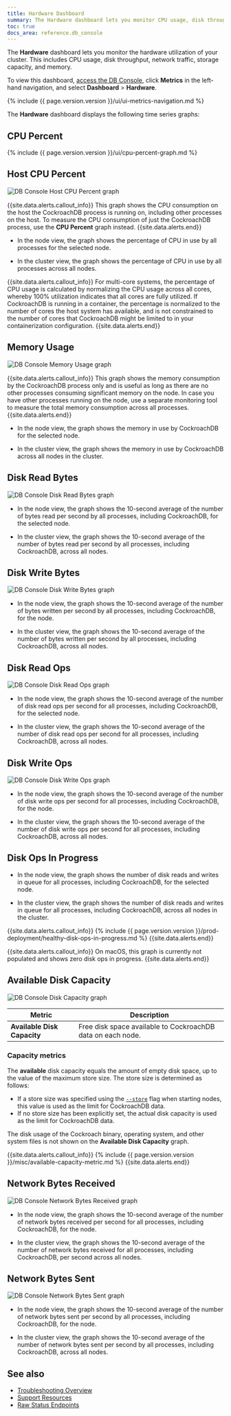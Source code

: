 ```yaml
---
title: Hardware Dashboard
summary: The Hardware dashboard lets you monitor CPU usage, disk throughput, network traffic, storage capacity, and memory.
toc: true
docs_area: reference.db_console
---
```


The **Hardware** dashboard lets you monitor the hardware utilization of your cluster. This includes CPU usage, disk throughput, network traffic, storage capacity, and memory.

To view this dashboard, [access the DB Console](ui-overview.html#db-console-access), click **Metrics** in the left-hand navigation, and select **Dashboard** > **Hardware**.

{% include {{ page.version.version }}/ui/ui-metrics-navigation.md %}

The **Hardware** dashboard displays the following time series graphs:

## CPU Percent

{% include {{ page.version.version }}/ui/cpu-percent-graph.md %}

## Host CPU Percent

<img src="{{ 'images/v23.1/ui_host_cpu_percent.png' | relative_url }}" alt="DB Console Host CPU Percent graph" style="border:1px solid #eee;max-width:100%" />

{{site.data.alerts.callout_info}}
This graph shows the CPU consumption on the host the CockroachDB process is running on, including other processes on the host. To measure the CPU consumption of just the CockroachDB process, use the **CPU Percent** graph instead.
{{site.data.alerts.end}}

- In the node view, the graph shows the percentage of CPU in use by all processes for the selected node.

- In the cluster view, the graph shows the percentage of CPU in use by all processes across all nodes.

{{site.data.alerts.callout_info}}
For multi-core systems, the percentage of CPU usage is calculated by normalizing the CPU usage across all cores, whereby 100% utilization indicates that all cores are fully utilized. If CockroachDB is running in a container, the percentage is normalized to the number of cores the host system has available, and is not constrained to the number of cores that CockroachDB might be limited to in your containerization configuration.
{{site.data.alerts.end}}

## Memory Usage

<img src="{{ 'images/v23.1/ui_memory_usage_new.png' | relative_url }}" alt="DB Console Memory Usage graph" style="border:1px solid #eee;max-width:100%" />

{{site.data.alerts.callout_info}}
This graph shows the memory consumption by the CockroachDB process only and is useful as long as there are no other processes consuming significant memory on the node. In case you have other processes running on the node, use a separate monitoring tool to measure the total memory consumption across all processes.
{{site.data.alerts.end}}

- In the node view, the graph shows the memory in use by CockroachDB for the selected node.

- In the cluster view, the graph shows the memory in use by CockroachDB across all nodes in the cluster.

## Disk Read Bytes

<img src="{{ 'images/v23.1/ui_disk_read_bytes.png' | relative_url }}" alt="DB Console Disk Read Bytes graph" style="border:1px solid #eee;max-width:100%" />

- In the node view, the graph shows the 10-second average of the number of bytes read per second by all processes, including CockroachDB, for the selected node.

- In the cluster view, the graph shows the 10-second average of the number of bytes read per second by all processes, including CockroachDB, across all nodes.

## Disk Write Bytes

<img src="{{ 'images/v23.1/ui_disk_write_bytes.png' | relative_url }}" alt="DB Console Disk Write Bytes graph" style="border:1px solid #eee;max-width:100%" />

- In the node view, the graph shows the 10-second average of the number of bytes written per second by all processes, including CockroachDB, for the node.

- In the cluster view, the graph shows the 10-second average of the number of bytes written per second by all processes, including CockroachDB, across all nodes.

## Disk Read Ops

<img src="{{ 'images/v23.1/ui_disk_read_ops.png' | relative_url }}" alt="DB Console Disk Read Ops graph" style="border:1px solid #eee;max-width:100%" />

- In the node view, the graph shows the 10-second average of the number of disk read ops per second for all processes, including CockroachDB, for the selected node.

- In the cluster view, the graph shows the 10-second average of the number of disk read ops per second for all processes, including CockroachDB, across all nodes.

## Disk Write Ops

<img src="{{ 'images/v23.1/ui_disk_write_ops.png' | relative_url }}" alt="DB Console Disk Write Ops graph" style="border:1px solid #eee;max-width:100%" />

- In the node view, the graph shows the 10-second average of the number of disk write ops per second for all processes, including CockroachDB, for the node.

- In the cluster view, the graph shows the 10-second average of the number of disk write ops per second for all processes, including CockroachDB, across all nodes.

## Disk Ops In Progress

- In the node view, the graph shows the number of disk reads and writes in queue for all processes, including CockroachDB, for the selected node.

- In the cluster view, the graph shows the number of disk reads and writes in queue for all processes, including CockroachDB, across all nodes in the cluster.

{{site.data.alerts.callout_info}}
{% include {{ page.version.version }}/prod-deployment/healthy-disk-ops-in-progress.md %}
{{site.data.alerts.end}}

{{site.data.alerts.callout_info}}
On macOS, this graph is currently not populated and shows zero disk ops in progress.
{{site.data.alerts.end}}

## Available Disk Capacity

<img src="{{ 'images/v23.1/ui_available_disk_capacity.png' | relative_url }}" alt="DB Console Disk Capacity graph" style="border:1px solid #eee;max-width:100%" />

Metric | Description
--------|--------
**Available Disk Capacity** | Free disk space available to CockroachDB data on each node.

### Capacity metrics

The **available** disk capacity equals the amount of empty disk space, up to the value of the maximum store size. The store size is determined as follows:

- If a store size was specified using the [`--store`](cockroach-start.html#store) flag when starting nodes, this value is used as the limit for CockroachDB data.
- If no store size has been explicitly set, the actual disk capacity is used as the limit for CockroachDB data.

The disk usage of the Cockroach binary, operating system, and other system files is not shown on the **Available Disk Capacity** graph.

{{site.data.alerts.callout_info}}
{% include {{ page.version.version }}/misc/available-capacity-metric.md %}
{{site.data.alerts.end}}

## Network Bytes Received

<img src="{{ 'images/v23.1/ui_network_bytes_received.png' | relative_url }}" alt="DB Console Network Bytes Received graph" style="border:1px solid #eee;max-width:100%" />

- In the node view, the graph shows the 10-second average of the number of network bytes received per second for all processes, including CockroachDB, for the node.

- In the cluster view, the graph shows the 10-second average of the number of network bytes received for all processes, including CockroachDB, per second across all nodes.

## Network Bytes Sent

<img src="{{ 'images/v23.1/ui_network_bytes_sent.png' | relative_url }}" alt="DB Console Network Bytes Sent graph" style="border:1px solid #eee;max-width:100%" />

- In the node view, the graph shows the 10-second average of the number of network bytes sent per second by all processes, including CockroachDB, for the node.

- In the cluster view, the graph shows the 10-second average of the number of network bytes sent per second by all processes, including CockroachDB, across all nodes.

## See also

- [Troubleshooting Overview](troubleshooting-overview.html)
- [Support Resources](support-resources.html)
- [Raw Status Endpoints](monitoring-and-alerting.html#raw-status-endpoints)
